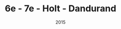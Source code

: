 ---
title: 6e - 7e - Holt - Dandurand
date: '2015'
type: ruelle_verte
district: 'Rosemont'
fill: [{"lat":45.549729,"lng":-73.580424},{"lat":45.550285,"lng":-73.580097},{"lat":45.549586,"lng":-73.57771},{"lat":45.549019,"lng":-73.578053}]
---